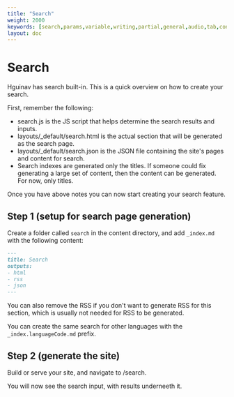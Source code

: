 ```yaml
---
title: "Search"
weight: 2000
keywords: [search,params,variable,writing,partial,general,audio,tab,content]
layout: doc
---
```

# Search
Hguinav has search built-in. This is a quick overview on how to create your search.

First, remember the following:
- search.js is the JS script that helps determine the search results and inputs.
- layouts/_default/search.html is the actual section that will be generated as the search page.
- layouts/_default/search.json is the JSON file containing the site's pages and content for search.
- Search indexes are generated only the titles. If someone could fix generating a large set of content, then the content can be generated. For now, only titles.

Once you have above notes you can now start creating your search feature.

## Step 1 (setup for search page generation)
Create a folder called `search` in the content directory, and add `_index.md` with the following content:
```md
---
title: Search
outputs:
- html
- rss
- json
---
```

You can also remove the RSS if you don't want to generate RSS for this section, which is usually not needed for RSS to be generated.

You can create the same search for other languages with the `_index.languageCode.md` prefix.

## Step 2 (generate the site)
Build or serve your site, and navigate to /search.

You will now see the search input, with results underneeth it.